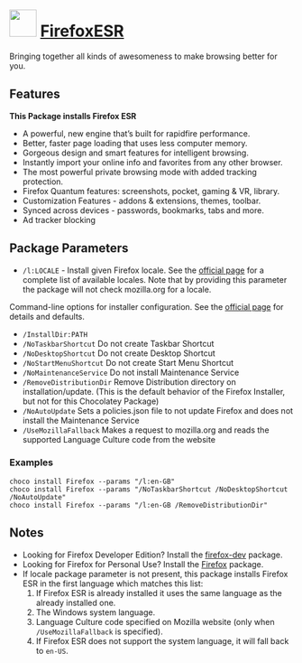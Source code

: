 # <img src="https://cdn.rawgit.com/chocolatey/chocolatey-coreteampackages/edba4a5849ff756e767cba86641bea97ff5721fe/icons/firefox.png" width="48" height="48"/> [FirefoxESR](https://chocolatey.org/packages/FirefoxESR)

Bringing together all kinds of awesomeness to make browsing better for you.

## Features

**This Package installs Firefox ESR**

- A powerful, new engine that’s built for rapidfire performance.
- Better, faster page loading that uses less computer memory.
- Gorgeous design and smart features for intelligent browsing.
- Instantly import your online info and favorites from any other browser.
- The most powerful private browsing mode with added tracking protection.
- Firefox Quantum features: screenshots, pocket, gaming & VR, library.
- Customization Features - addons & extensions, themes, toolbar.
- Synced across devices - passwords, bookmarks, tabs and more.
- Ad tracker blocking

## Package Parameters

- `/l:LOCALE` - Install given Firefox locale. See the [official page](https://releases.mozilla.org/pub/firefox/releases/latest/README.txt) for a complete list of available locales. Note that by providing this parameter the package will not check mozilla.org for a locale.

Command-line options for installer configuration. See the [official page](https://firefox-source-docs.mozilla.org/browser/installer/windows/installer/FullConfig.html) for details and defaults.

- `/InstallDir:PATH`
- `/NoTaskbarShortcut` Do not create Taskbar Shortcut
- `/NoDesktopShortcut` Do not create Desktop Shortcut
- `/NoStartMenuShortcut` Do not create Start Menu Shortcut
- `/NoMaintenanceService` Do not install Maintenance Service
- `/RemoveDistributionDir` Remove Distribution directory on installation/update. (This is the default behavior of the Firefox Installer, but not for this Chocolatey Package)
- `/NoAutoUpdate` Sets a policies.json file to not update Firefox and does not install the Maintenance Service
- `/UseMozillaFallback` Makes a request to mozilla.org and reads the supported Language Culture code from the website

### Examples

`choco install Firefox --params "/l:en-GB"`  
`choco install Firefox --params "/NoTaskbarShortcut /NoDesktopShortcut /NoAutoUpdate"`  
`choco install Firefox --params "/l:en-GB /RemoveDistributionDir"`

## Notes

- Looking for Firefox Developer Edition? Install the [firefox-dev](/packages/firefox-dev) package.
- Looking for Firefox for Personal Use? Install the [Firefox](/packages/Firefox) package.
- If locale package parameter is not present, this package installs Firefox ESR in the first language which matches this list:
  1. If Firefox ESR is already installed it uses the same language as the already installed one.
  1. The Windows system language.
  1. Language Culture code specified on Mozilla website (only when `/UseMozillaFallback` is specified).
  1. If Firefox ESR does not support the system language, it will fall back to `en-US`.
